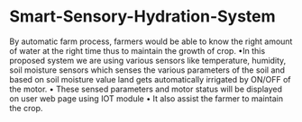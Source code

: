 # Smart-Sensory-Hydration-System

By automatic farm process, farmers would be able to know the right amount of water at the
right time thus to maintain the growth of crop.
•In this proposed system we are using various sensors like temperature, humidity, soil
moisture sensors which senses the various parameters of the
soil and based on soil moisture value land gets automatically irrigated by
ON/OFF of the motor.
• These sensed parameters and motor status will be displayed on user web page using IOT
module
• It also assist the farmer to maintain the crop.
